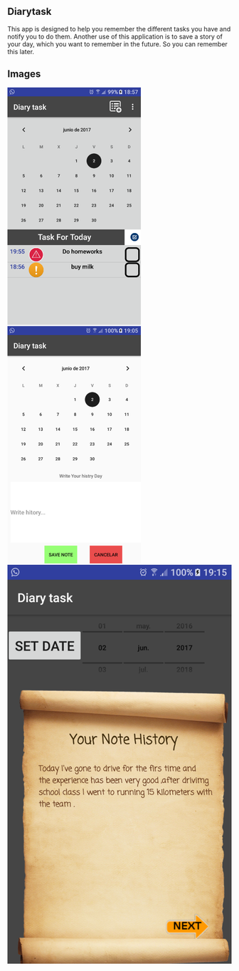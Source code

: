 Diarytask
---
This app is designed to help you remember the different tasks you have and notify you to do them.
Another use of this application is to save a story of your day, which you want to remember in the future. So you can remember this later.

Images
---
<img src="https://github.com/lugman/Proyectos-DAW/blob/main/Diarytask/the%20main%20layout.png" width="300">
<img src="https://github.com/lugman/Proyectos-DAW/blob/main/Diarytask/write%20history.png" width="300">
<img src="https://github.com/lugman/Proyectos-DAW/blob/main/Diarytask/history%20%20layout.png" width="600">

